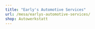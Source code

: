 ```yaml
---
title: "Early's Automotive Services"
url: /mesa/earlys-automotive-services/
shop: Autowerkstatt
---
```


